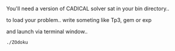 


You'll need a version of CADICAL solver sat in your bin directory..

to load your problem.. write someting like Tp3, gem or exp

and launch via terminal window..

	./ZOdoku



















